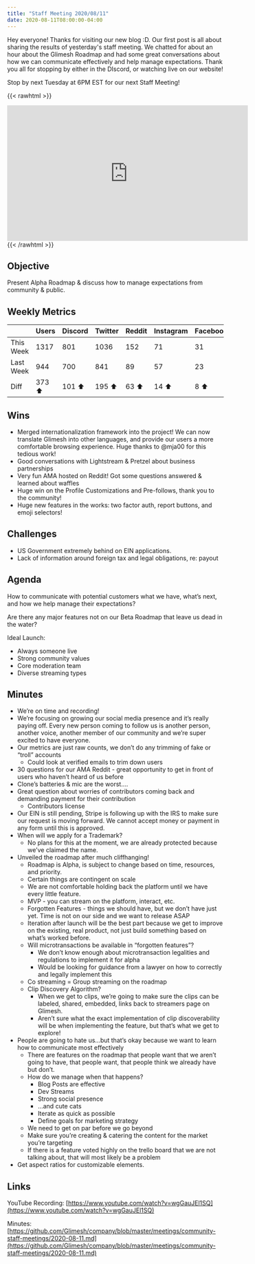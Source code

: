 ```yaml
---
title: "Staff Meeting 2020/08/11"
date: 2020-08-11T08:00:00-04:00
---
```


Hey everyone! Thanks for visiting our new blog :D. Our first post is all about sharing the results of yesterday's staff meeting. We chatted for about an hour about the Glimesh Roadmap and had some great conversations about how we can communicate effectively and help manage expectations. Thank you all for stopping by either in the DIscord, or watching live on our website!

<!--more-->

Stop by next Tuesday at 6PM EST for our next Staff Meeting!

{{< rawhtml >}}
<div class="embed-responsive embed-responsive-16by9">
<iframe class="embed-responsive-item" width="560" height="315" src="https://www.youtube-nocookie.com/embed/wgGauJEl1SQ" frameborder="0" allow="accelerometer; autoplay; encrypted-media; gyroscope; picture-in-picture" allowfullscreen></iframe>
</div>
{{< /rawhtml >}}


## Objective
Present Alpha Roadmap & discuss how to manage expectations from community & public.

## Weekly Metrics
|           | Users  | Discord | Twitter | Reddit | Instagram | Facebook |
|-----------|--------|---------|---------|--------|-----------|----------|
| This Week | 1317   | 801     | 1036    | 152    | 71        | 31       |
| Last Week | 944    | 700     | 841     | 89     | 57        | 23       |
| Diff      | 373 ⬆  | 101 ⬆   | 195 ⬆   | 63 ⬆   | 14 ⬆      | 8 ⬆      |

## Wins
-   Merged internationalization framework into the project! We can now translate Glimesh into other languages, and provide our users a more comfortable browsing experience. Huge thanks to @mja00 for this tedious work!
-   Good conversations with Lightstream & Pretzel about business partnerships
-   Very fun AMA hosted on Reddit! Got some questions answered & learned about waffles
-   Huge win on the Profile Customizations and Pre-follows, thank you to the community!
-   Huge new features in the works: two factor auth, report buttons, and emoji selectors!


## Challenges
-   US Government extremely behind on EIN applications.
-   Lack of information around foreign tax and legal obligations, re: payout

## Agenda
How to communicate with potential customers what we have, what’s next, and how we help manage their expectations?

Are there any major features not on our Beta Roadmap that leave us dead in the water?


Ideal Launch:
- Always someone live
- Strong community values
- Core moderation team
- Diverse streaming types


## Minutes

-  We’re on time and recording!
-  We’re focusing on growing our social media presence and it’s really paying off. Every new person coming to follow us is another person, another voice, another member of our community and we’re super excited to have everyone.
-  Our metrics are just raw counts, we don’t do any trimming of fake or “troll” accounts
    -  Could look at verified emails to trim down users
-  30 questions for our AMA Reddit - great opportunity to get in front of users who haven’t heard of us before
-  Clone’s batteries & mic are the worst….
-  Great question about worries of contributors coming back and demanding payment for their contribution
    -  Contributors license
-  Our EIN is still pending, Stripe is following up with the IRS to make sure our request is moving forward. We cannot accept money or payment in any form until this is approved.
-  When will we apply for a Trademark?
    -  No plans for this at the moment, we are already protected because we’ve claimed the name.
-  Unveiled the roadmap after much cliffhanging!
    -  Roadmap is Alpha, is subject to change based on time, resources, and priority.
    -  Certain things are contingent on scale
    -  We are not comfortable holding back the platform until we have every little feature.
    -  MVP - you can stream on the platform, interact, etc.
    -  Forgotten Features - things we should have, but we don’t have just yet. Time is not on our side and we want to release ASAP
    -  Iteration after launch will be the best part because we get to improve on the existing, real product, not just build something based on what’s worked before.
    -  Will microtransactions be available in “forgotten features”?
        -  We don’t know enough about microtransaction legalities and regulations to implement it for alpha
        -  Would be looking for guidance from a lawyer on how to correctly and legally implement this
    -  Co streaming = Group streaming on the roadmap
    -  Clip Discovery Algorithm?
        -  When we get to clips, we’re going to make sure the clips can be labeled, shared, embedded, links back to streamers page on Glimesh.
        -  Aren’t sure what the exact implementation of clip discoverability will be when implementing the feature, but that’s what we get to explore!
-  People are going to hate us…but that’s okay because we want to learn how to communicate most effectively
    -  There are features on the roadmap that people want that we aren’t going to have, that people want, that people think we already have but don’t.
    -  How do we manage when that happens?
        -  Blog Posts are effective
        -  Dev Streams
        -  Strong social presence
        -  ...and cute cats
        -  Iterate as quick as possible
        -  Define goals for marketing strategy
    -  We need to get on par before we go beyond
    -  Make sure you’re creating & catering the content for the market you’re targeting
    -  If there is a feature voted highly on the trello board that we are not talking about, that will most likely be a problem
-  Get aspect ratios for customizable elements.


## Links

YouTube Recording: [https://www.youtube.com/watch?v=wgGauJEl1SQ](https://www.youtube.com/watch?v=wgGauJEl1SQ)

Minutes: [https://github.com/Glimesh/company/blob/master/meetings/community-staff-meetings/2020-08-11.md](https://github.com/Glimesh/company/blob/master/meetings/community-staff-meetings/2020-08-11.md)